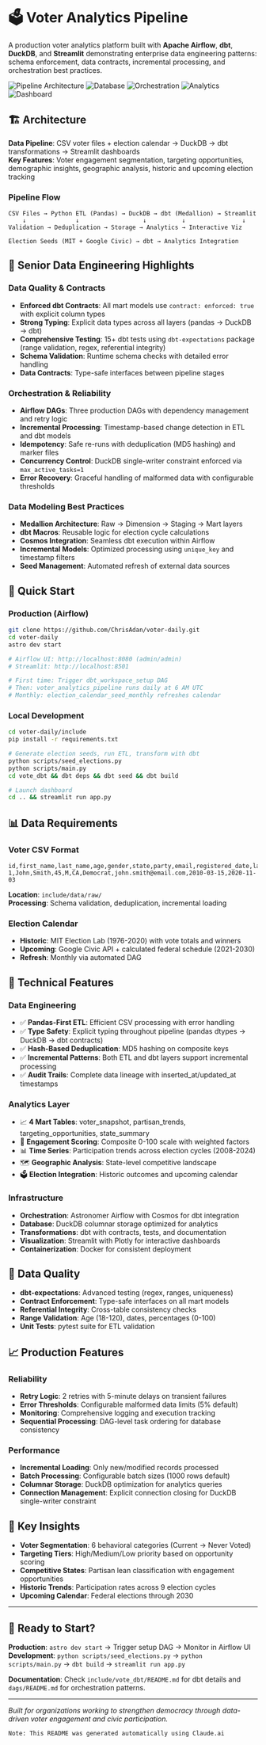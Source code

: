 # 🗳️ Voter Analytics Pipeline

A production voter analytics platform built with **Apache Airflow**, **dbt**, **DuckDB**, and **Streamlit** demonstrating enterprise data engineering patterns: schema enforcement, data contracts, incremental processing, and orchestration best practices.

![Pipeline Architecture](https://img.shields.io/badge/Pipeline-ETL%20%2B%20ELT-blue) ![Database](https://img.shields.io/badge/Database-DuckDB-orange) ![Orchestration](https://img.shields.io/badge/Orchestration-Apache%20Airflow-red) ![Analytics](https://img.shields.io/badge/Analytics-dbt-green) ![Dashboard](https://img.shields.io/badge/Dashboard-Streamlit-purple)

## 🏗️ Architecture

**Data Pipeline**: CSV voter files + election calendar → DuckDB → dbt transformations → Streamlit dashboards  
**Key Features**: Voter engagement segmentation, targeting opportunities, demographic insights, geographic analysis, historic and upcoming election tracking

### Pipeline Flow

```
CSV Files → Python ETL (Pandas) → DuckDB → dbt (Medallion) → Streamlit
    ↓              ↓                  ↓          ↓                ↓
Validation → Deduplication → Storage → Analytics → Interactive Viz

Election Seeds (MIT + Google Civic) → dbt → Analytics Integration
```

## 💼 Senior Data Engineering Highlights

### Data Quality & Contracts

- **Enforced dbt Contracts**: All mart models use `contract: enforced: true` with explicit column types
- **Strong Typing**: Explicit data types across all layers (pandas → DuckDB → dbt)
- **Comprehensive Testing**: 15+ dbt tests using `dbt-expectations` package (range validation, regex, referential integrity)
- **Schema Validation**: Runtime schema checks with detailed error handling
- **Data Contracts**: Type-safe interfaces between pipeline stages

### Orchestration & Reliability

- **Airflow DAGs**: Three production DAGs with dependency management and retry logic
- **Incremental Processing**: Timestamp-based change detection in ETL and dbt models
- **Idempotency**: Safe re-runs with deduplication (MD5 hashing) and marker files
- **Concurrency Control**: DuckDB single-writer constraint enforced via `max_active_tasks=1`
- **Error Recovery**: Graceful handling of malformed data with configurable thresholds

### Data Modeling Best Practices

- **Medallion Architecture**: Raw → Dimension → Staging → Mart layers
- **dbt Macros**: Reusable logic for election cycle calculations
- **Cosmos Integration**: Seamless dbt execution within Airflow
- **Incremental Models**: Optimized processing using `unique_key` and timestamp filters
- **Seed Management**: Automated refresh of external data sources

## 🚀 Quick Start

### Production (Airflow)

```bash
git clone https://github.com/ChrisAdan/voter-daily.git
cd voter-daily
astro dev start

# Airflow UI: http://localhost:8080 (admin/admin)
# Streamlit: http://localhost:8501

# First time: Trigger dbt_workspace_setup DAG
# Then: voter_analytics_pipeline runs daily at 6 AM UTC
# Monthly: election_calendar_seed_monthly refreshes calendar
```

### Local Development

```bash
cd voter-daily/include
pip install -r requirements.txt

# Generate election seeds, run ETL, transform with dbt
python scripts/seed_elections.py
python scripts/main.py
cd vote_dbt && dbt deps && dbt seed && dbt build

# Launch dashboard
cd .. && streamlit run app.py
```

## 📊 Data Requirements

### Voter CSV Format

```csv
id,first_name,last_name,age,gender,state,party,email,registered_date,last_voted_date
1,John,Smith,45,M,CA,Democrat,john.smith@email.com,2010-03-15,2020-11-03
```

**Location**: `include/data/raw/`  
**Processing**: Schema validation, deduplication, incremental loading

### Election Calendar

- **Historic**: MIT Election Lab (1976-2020) with vote totals and winners
- **Upcoming**: Google Civic API + calculated federal schedule (2021-2030)
- **Refresh**: Monthly via automated DAG

## 🎯 Technical Features

### Data Engineering

- ✅ **Pandas-First ETL**: Efficient CSV processing with error handling
- ✅ **Type Safety**: Explicit typing throughout pipeline (pandas dtypes → DuckDB → dbt contracts)
- ✅ **Hash-Based Deduplication**: MD5 hashing on composite keys
- ✅ **Incremental Patterns**: Both ETL and dbt layers support incremental processing
- ✅ **Audit Trails**: Complete data lineage with inserted_at/updated_at timestamps

### Analytics Layer

- 📈 **4 Mart Tables**: voter_snapshot, partisan_trends, targeting_opportunities, state_summary
- 🎯 **Engagement Scoring**: Composite 0-100 scale with weighted factors
- 📊 **Time Series**: Participation trends across election cycles (2008-2024)
- 🗺️ **Geographic Analysis**: State-level competitive landscape
- 🗳️ **Election Integration**: Historic outcomes and upcoming calendar

### Infrastructure

- **Orchestration**: Astronomer Airflow with Cosmos for dbt integration
- **Database**: DuckDB columnar storage optimized for analytics
- **Transformations**: dbt with contracts, tests, and documentation
- **Visualization**: Streamlit with Plotly for interactive dashboards
- **Containerization**: Docker for consistent deployment

## 🧪 Data Quality

- **dbt-expectations**: Advanced testing (regex, ranges, uniqueness)
- **Contract Enforcement**: Type-safe interfaces on all mart models
- **Referential Integrity**: Cross-table consistency checks
- **Range Validation**: Age (18-120), dates, percentages (0-100)
- **Unit Tests**: pytest suite for ETL validation

## 📈 Production Features

### Reliability

- **Retry Logic**: 2 retries with 5-minute delays on transient failures
- **Error Thresholds**: Configurable malformed data limits (5% default)
- **Monitoring**: Comprehensive logging and execution tracking
- **Sequential Processing**: DAG-level task ordering for database consistency

### Performance

- **Incremental Loading**: Only new/modified records processed
- **Batch Processing**: Configurable batch sizes (1000 rows default)
- **Columnar Storage**: DuckDB optimization for analytics queries
- **Connection Management**: Explicit connection closing for DuckDB single-writer constraint

## 🔮 Key Insights

- **Voter Segmentation**: 6 behavioral categories (Current → Never Voted)
- **Targeting Tiers**: High/Medium/Low priority based on opportunity scoring
- **Competitive States**: Partisan lean classification with engagement opportunities
- **Historic Trends**: Participation rates across 9 election cycles
- **Upcoming Calendar**: Federal elections through 2030

---

## 🏁 Ready to Start?

**Production**: `astro dev start` → Trigger setup DAG → Monitor in Airflow UI  
**Development**: `python scripts/seed_elections.py` → `python scripts/main.py` → `dbt build` → `streamlit run app.py`

**Documentation**: Check `include/vote_dbt/README.md` for dbt details and `dags/README.md` for orchestration patterns.

---

_Built for organizations working to strengthen democracy through data-driven voter engagement and civic participation._

```bash
Note: This README was generated automatically using Claude.ai
```
